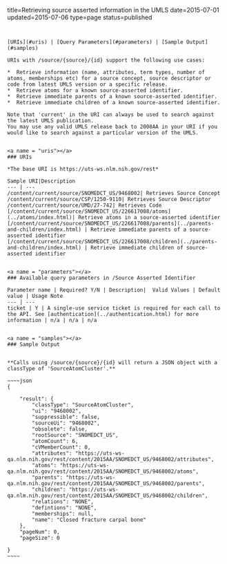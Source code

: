 title=Retrieving source asserted information in the UMLS
date=2015-07-01
updated=2015-07-06
type=page
status=published
~~~~~~


[URIs](#uris) | [Query Parameters](#parameters) | [Sample Output](#samples)

URIs with /source/{source}/{id} support the following use cases:

*  Retrieve information (name, attributes, term types, number of atoms, memberships etc) for a source concept, source descriptor or code from latest UMLS version or a specific release.
*  Retrieve atoms for a known source-asserted identifier.
*  Retrieve immediate parents of a known source-asserted identifier.
*  Retrieve immediate children of a known source-asserted identifier.

Note that 'current' in the URI can always be used to search against the latest UMLS publication.
You may use any valid UMLS release back to 2008AA in your URI if you would like to search against a particular version of the UMLS.


<a name = "uris"></a>
### URIs

*The base URI is https://uts-ws.nlm.nih.gov/rest*

Sample URI|Description
--- | ---
/content/current/source/SNOMEDCT_US/9468002| Retrieves Source Concept
/content/current/source/CSP/1250-9110| Retrieves Source Descriptor
/content/current/source/UMD/27-742| Retrieves Code
[/content/current/source/SNOMEDCT_US/226617008/atoms](../atoms/index.html)| Retrieve atoms in a source-asserted identifier
[/content/current/source/SNOMEDCT_US/226617008/parents](../parents-and-children/index.html) | Retrieve immediate parents of a source-asserted identifier
[/content/current/source/SNOMEDCT_US/226617008/children](../parents-and-children/index.html) | Retrieve immediate children of source-asserted identifier


<a name = "parameters"></a>
### Available query parameters in /Source Asserted Identifier

Parameter name | Required? Y/N | Description|  Valid Values | Default value | Usage Note
--- | ---
ticket | Y | A single-use service ticket is required for each call to the API. See [authentication](../authentication.html) for more information | n/a | n/a | n/a


<a name = "samples"></a>
### Sample Output


**Calls using /source/{source}/{id} will return a JSON object with a classType of 'SourceAtomCluster'.**

~~~~json
{

    "result": {
        "classType": "SourceAtomCluster",
        "ui": "9468002",
        "suppressible": false,
        "sourceUi": "9468002",
        "obsolete": false,
        "rootSource": "SNOMEDCT_US",
        "atomCount": 6,
        "cVMemberCount": 0,
        "attributes": "https://uts-ws-qa.nlm.nih.gov/rest/content/2015AA/SNOMEDCT_US/9468002/attributes",
        "atoms": "https://uts-ws-qa.nlm.nih.gov/rest/content/2015AA/SNOMEDCT_US/9468002/atoms",
        "parents": "https://uts-ws-qa.nlm.nih.gov/rest/content/2015AA/SNOMEDCT_US/9468002/parents",
        "children": "https://uts-ws-qa.nlm.nih.gov/rest/content/2015AA/SNOMEDCT_US/9468002/children",
        "relations": "NONE",
        "defintions": "NONE",
        "memberships": null,
        "name": "Closed fracture carpal bone"
    },
    "pageNum": 0,
    "pageSize": 0

}
~~~~
